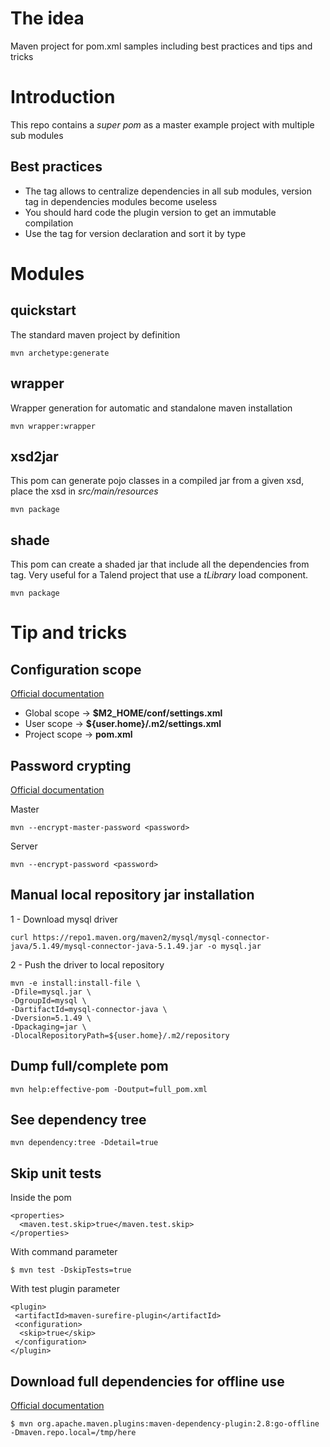 # The idea

Maven project for pom.xml samples including best practices and tips and tricks

# Introduction

This repo contains a *super pom* as a master example project with multiple sub modules

## Best practices

- The <dependencyManagement> tag allows to centralize dependencies in all sub modules, version tag in dependencies modules become useless
- You should hard code the plugin version to get an immutable compilation
- Use the <properties> tag for version declaration and sort it by type

# Modules

## quickstart
The standard maven project by definition

```mvn archetype:generate``` 

## wrapper
Wrapper generation for automatic and standalone maven installation

```mvn wrapper:wrapper``` 

## xsd2jar
This pom can generate pojo classes in a compiled jar from a given xsd, place the xsd in *src/main/resources*

```mvn package``` 

## shade
This pom can create a shaded jar that include all the dependencies from <dependencies> tag. 
Very useful for a Talend project that use a *tLibrary* load component.

```mvn package``` 

# Tip and tricks

## Configuration scope

[Official documentation](https://maven.apache.org/ref/3.3.9/maven-settings/settings.html)

- Global scope -> **$M2_HOME/conf/settings.xml**
- User scope -> **${user.home}/.m2/settings.xml**
- Project scope -> **pom.xml**

## Password crypting

[Official documentation](https://maven.apache.org/guides/mini/guide-encryption.html)

Master

```mvn --encrypt-master-password <password>```

Server

```mvn --encrypt-password <password>```


## Manual local repository jar installation

1 - Download mysql driver

```
curl https://repo1.maven.org/maven2/mysql/mysql-connector-java/5.1.49/mysql-connector-java-5.1.49.jar -o mysql.jar
```

2 - Push the driver to local repository

```
mvn -e install:install-file \
-Dfile=mysql.jar \
-DgroupId=mysql \
-DartifactId=mysql-connector-java \
-Dversion=5.1.49 \
-Dpackaging=jar \
-DlocalRepositoryPath=${user.home}/.m2/repository
```

## Dump full/complete pom

```
mvn help:effective-pom -Doutput=full_pom.xml
```

## See dependency tree

```
mvn dependency:tree -Ddetail=true
```

## Skip unit tests

Inside the pom
```
<properties>
  <maven.test.skip>true</maven.test.skip>
</properties>
```
With command parameter
```
$ mvn test -DskipTests=true
```
With test plugin parameter
```
<plugin>
 <artifactId>maven-surefire-plugin</artifactId>
 <configuration>
  <skip>true</skip>
 </configuration>
</plugin>
```

## Download full dependencies for offline use

[Official documentation](https://access.redhat.com/documentation/en-us/red_hat_jboss_fuse/6.1/html/deploying_into_the_container/locate-customrepo)

```
$ mvn org.apache.maven.plugins:maven-dependency-plugin:2.8:go-offline -Dmaven.repo.local=/tmp/here
```